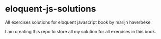 # eloquent-js-solutions
All exercises solutions for eloquent javascript book by marijn haverbeke

I am creating this repo to store all my solution for all exercises in this book.
